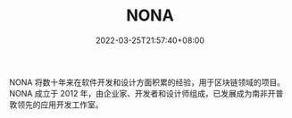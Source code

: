 ﻿---
weight: 
title: "NONA"
description: "NONA 将数十年来在软件开发和设计方面积累的经验，用于区块链领域的项目"
date: 2022-03-25T21:57:40+08:00
lastmod: 2022-03-25T16:45:40+08:00
draft: false
authors: ["Metabd"]
featuredImage: "nona.jpg"
link: ""
tags: ["研究机构","NONA"]
categories: ["navigation"]
navigation: ["研究机构"]
lightgallery: true
toc: true
pinned: false
recommend: false
recommend1: false
---
NONA 将数十年来在软件开发和设计方面积累的经验，用于区块链领域的项目。NONA 成立于 2012 年，由企业家、开发者和设计师组成，已发展成为南非开普敦领先的应用开发工作室。
